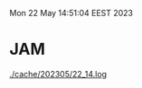 Mon 22 May 14:51:04 EEST 2023
# JAM
<a href='./cache/202305/22_14.log'>./cache/202305/22_14.log</a>
